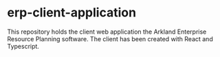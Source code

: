 # erp-client-application
This repository holds the client web application the Arkland Enterprise Resource Planning software. The client has been created with React and Typescript.
